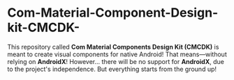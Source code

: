 # Com-Material-Component-Design-kit-CMCDK-
This repository called **Com Material Components Design Kit (CMCDK)** is meant to create visual components for native Android! That means—without relying on **AndroidX**! However... there will be no support for **AndroidX**, due to the project's independence. But everything starts from the ground up!

